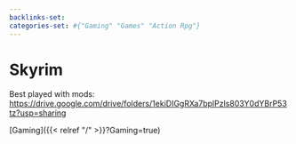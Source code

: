 ```yaml
---
backlinks-set: 
categories-set: #{"Gaming" "Games" "Action Rpg"}
---
```

# Skyrim

Best played with mods: https://drive.google.com/drive/folders/1ekiDIGgRXa7bplPzls803Y0dYBrP53tz?usp=sharing










[Gaming]({{< relref "/" >}}?Gaming=true)